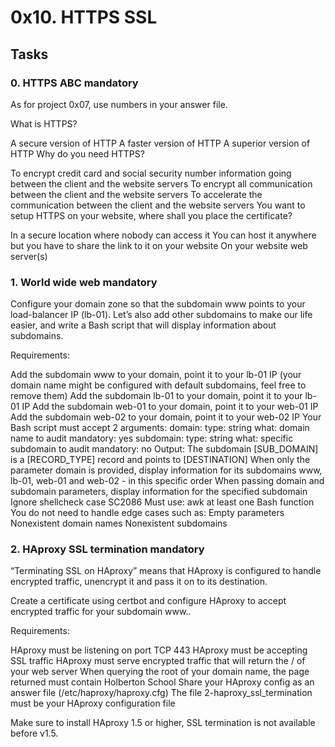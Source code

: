 # 0x10. HTTPS SSL

## Tasks

### 0. HTTPS ABC mandatory

As for project 0x07, use numbers in your answer file.

What is HTTPS?

A secure version of HTTP
A faster version of HTTP
A superior version of HTTP
Why do you need HTTPS?

To encrypt credit card and social security number information going between the client and the website servers
To encrypt all communication between the client and the website servers
To accelerate the communication between the client and the website servers
You want to setup HTTPS on your website, where shall you place the certificate?

In a secure location where nobody can access it
You can host it anywhere but you have to share the link to it on your website
On your website web server(s)

### 1. World wide web mandatory

Configure your domain zone so that the subdomain www points to your load-balancer IP (lb-01). Let’s also add other subdomains to make our life easier, and write a Bash script that will display information about subdomains.

Requirements:

Add the subdomain www to your domain, point it to your lb-01 IP (your domain name might be configured with default subdomains, feel free to remove them)
Add the subdomain lb-01 to your domain, point it to your lb-01 IP
Add the subdomain web-01 to your domain, point it to your web-01 IP
Add the subdomain web-02 to your domain, point it to your web-02 IP
Your Bash script must accept 2 arguments:
domain:
type: string
what: domain name to audit
mandatory: yes
subdomain:
type: string
what: specific subdomain to audit
mandatory: no
Output: The subdomain [SUB_DOMAIN] is a [RECORD_TYPE] record and points to [DESTINATION]
When only the parameter domain is provided, display information for its subdomains www, lb-01, web-01 and web-02 - in this specific order
When passing domain and subdomain parameters, display information for the specified subdomain
Ignore shellcheck case SC2086
Must use:
awk
at least one Bash function
You do not need to handle edge cases such as:
Empty parameters
Nonexistent domain names
Nonexistent subdomains

### 2. HAproxy SSL termination mandatory

“Terminating SSL on HAproxy” means that HAproxy is configured to handle encrypted traffic, unencrypt it and pass it on to its destination.

Create a certificate using certbot and configure HAproxy to accept encrypted traffic for your subdomain www..

Requirements:

HAproxy must be listening on port TCP 443
HAproxy must be accepting SSL traffic
HAproxy must serve encrypted traffic that will return the / of your web server
When querying the root of your domain name, the page returned must contain Holberton School
Share your HAproxy config as an answer file (/etc/haproxy/haproxy.cfg)
The file 2-haproxy_ssl_termination must be your HAproxy configuration file

Make sure to install HAproxy 1.5 or higher, SSL termination is not available before v1.5.


